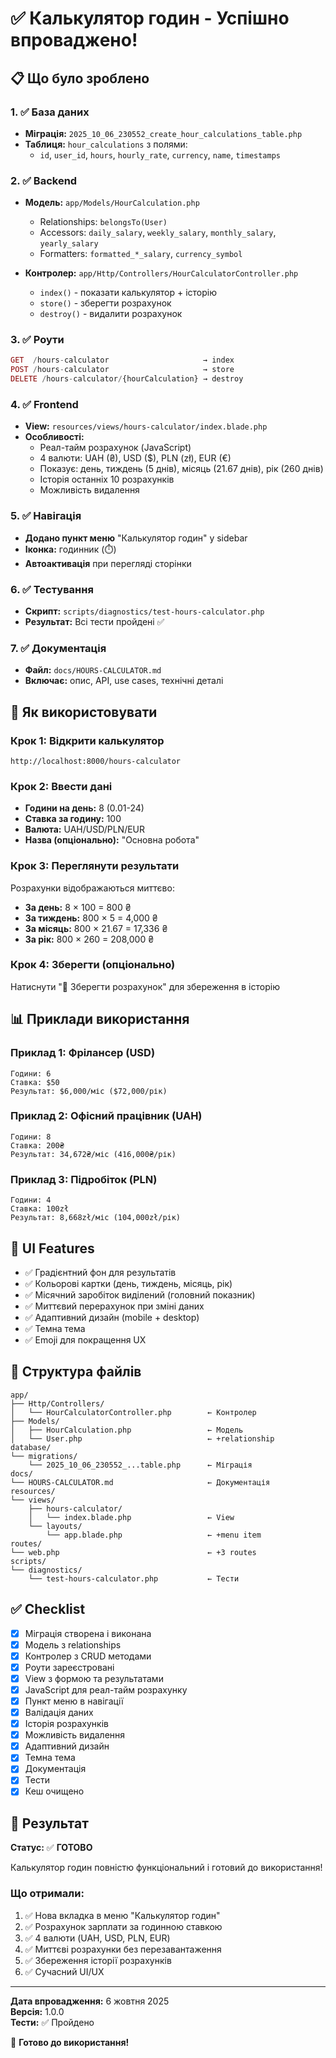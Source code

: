 # ✅ Калькулятор годин - Успішно впроваджено!

## 📋 Що було зроблено

### 1. ✅ База даних
- **Міграція:** `2025_10_06_230552_create_hour_calculations_table.php`
- **Таблиця:** `hour_calculations` з полями:
  - `id`, `user_id`, `hours`, `hourly_rate`, `currency`, `name`, `timestamps`

### 2. ✅ Backend
- **Модель:** `app/Models/HourCalculation.php`
  - Relationships: `belongsTo(User)`
  - Accessors: `daily_salary`, `weekly_salary`, `monthly_salary`, `yearly_salary`
  - Formatters: `formatted_*_salary`, `currency_symbol`
  
- **Контролер:** `app/Http/Controllers/HourCalculatorController.php`
  - `index()` - показати калькулятор + історію
  - `store()` - зберегти розрахунок
  - `destroy()` - видалити розрахунок

### 3. ✅ Роути
```php
GET  /hours-calculator                     → index
POST /hours-calculator                     → store
DELETE /hours-calculator/{hourCalculation} → destroy
```

### 4. ✅ Frontend
- **View:** `resources/views/hours-calculator/index.blade.php`
- **Особливості:**
  - Реал-тайм розрахунок (JavaScript)
  - 4 валюти: UAH (₴), USD ($), PLN (zł), EUR (€)
  - Показує: день, тиждень (5 днів), місяць (21.67 днів), рік (260 днів)
  - Історія останніх 10 розрахунків
  - Можливість видалення

### 5. ✅ Навігація
- **Додано пункт меню** "Калькулятор годин" у sidebar
- **Іконка:** годинник (⏱️)
- **Автоактивація** при перегляді сторінки

### 6. ✅ Тестування
- **Скрипт:** `scripts/diagnostics/test-hours-calculator.php`
- **Результат:** Всі тести пройдені ✅

### 7. ✅ Документація
- **Файл:** `docs/HOURS-CALCULATOR.md`
- **Включає:** опис, API, use cases, технічні деталі

## 🚀 Як використовувати

### Крок 1: Відкрити калькулятор
```
http://localhost:8000/hours-calculator
```

### Крок 2: Ввести дані
- **Години на день:** 8 (0.01-24)
- **Ставка за годину:** 100
- **Валюта:** UAH/USD/PLN/EUR
- **Назва (опціонально):** "Основна робота"

### Крок 3: Переглянути результати
Розрахунки відображаються миттєво:
- **За день:** 8 × 100 = 800 ₴
- **За тиждень:** 800 × 5 = 4,000 ₴
- **За місяць:** 800 × 21.67 = 17,336 ₴
- **За рік:** 800 × 260 = 208,000 ₴

### Крок 4: Зберегти (опціонально)
Натиснути "💾 Зберегти розрахунок" для збереження в історію

## 📊 Приклади використання

### Приклад 1: Фрілансер (USD)
```
Години: 6
Ставка: $50
Результат: $6,000/міс ($72,000/рік)
```

### Приклад 2: Офісний працівник (UAH)
```
Години: 8
Ставка: 200₴
Результат: 34,672₴/міс (416,000₴/рік)
```

### Приклад 3: Підробіток (PLN)
```
Години: 4
Ставка: 100zł
Результат: 8,668zł/міс (104,000zł/рік)
```

## 🎨 UI Features

- ✅ Градієнтний фон для результатів
- ✅ Кольорові картки (день, тиждень, місяць, рік)
- ✅ Місячний заробіток виділений (головний показник)
- ✅ Миттєвий перерахунок при зміні даних
- ✅ Адаптивний дизайн (mobile + desktop)
- ✅ Темна тема
- ✅ Emoji для покращення UX

## 📁 Структура файлів

```
app/
├── Http/Controllers/
│   └── HourCalculatorController.php        ← Контролер
├── Models/
│   ├── HourCalculation.php                 ← Модель
│   └── User.php                            ← +relationship
database/
└── migrations/
    └── 2025_10_06_230552_...table.php      ← Міграція
docs/
└── HOURS-CALCULATOR.md                     ← Документація
resources/
└── views/
    ├── hours-calculator/
    │   └── index.blade.php                 ← View
    └── layouts/
        └── app.blade.php                   ← +menu item
routes/
└── web.php                                 ← +3 routes
scripts/
└── diagnostics/
    └── test-hours-calculator.php           ← Тести
```

## ✅ Checklist

- [x] Міграція створена і виконана
- [x] Модель з relationships
- [x] Контролер з CRUD методами
- [x] Роути зареєстровані
- [x] View з формою та результатами
- [x] JavaScript для реал-тайм розрахунку
- [x] Пункт меню в навігації
- [x] Валідація даних
- [x] Історія розрахунків
- [x] Можливість видалення
- [x] Адаптивний дизайн
- [x] Темна тема
- [x] Документація
- [x] Тести
- [x] Кеш очищено

## 🎯 Результат

**Статус:** ✅ **ГОТОВО**

Калькулятор годин повністю функціональний і готовий до використання!

### Що отримали:
1. ✅ Нова вкладка в меню "Калькулятор годин"
2. ✅ Розрахунок зарплати за годинною ставкою
3. ✅ 4 валюти (UAH, USD, PLN, EUR)
4. ✅ Миттєві розрахунки без перезавантаження
5. ✅ Збереження історії розрахунків
6. ✅ Сучасний UI/UX

---

**Дата впровадження:** 6 жовтня 2025  
**Версія:** 1.0.0  
**Тести:** ✅ Пройдено

🎉 **Готово до використання!**
